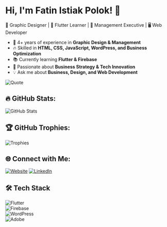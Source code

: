 # Hi, I'm Fatin Istiak Polok! 👋

🎨 Graphic Designer | 📱 Flutter Learner | 🏢 Management Executive | 🖥️ Web Developer  

- 🚀 4+ years of experience in **Graphic Design & Management**  
- 🔥 Skilled in **HTML, CSS, JavaScript, WordPress, and Business Optimization**  
- 📚 Currently learning **Flutter & Firebase**  
- 🎯 Passionate about **Business Strategy & Tech Innovation**  
- 💡 Ask me about **Business, Design, and Web Development**
  
![Quote](https://quotes-github-readme.vercel.app/api?type=horizontal&theme=radical)
## 🔥 GitHub Stats:
![GitHub Stats](https://github-readme-stats.vercel.app/api?username=IstiakPolok&show_icons=true&theme=radical)

## 🏆 GitHub Trophies:
![Trophies](https://github-profile-trophy.vercel.app/?username=IstiakPolok&theme=onedark)

## 🌐 Connect with Me:
[![Website](https://img.shields.io/badge/Website-Visit-blue?style=for-the-badge&logo=google-chrome)](https://polok.site)
[![LinkedIn](https://img.shields.io/badge/LinkedIn-Connect-blue?style=for-the-badge&logo=linkedin)](https://www.linkedin.com/in/fatin-istiak-polok-885574137/)

## 🛠 Tech Stack  
![Flutter](https://img.shields.io/badge/Flutter-02569B?style=for-the-badge&logo=flutter&logoColor=white)  
![Firebase](https://img.shields.io/badge/Firebase-FFCA28?style=for-the-badge&logo=firebase&logoColor=black)  
![WordPress](https://img.shields.io/badge/WordPress-21759B?style=for-the-badge&logo=wordpress&logoColor=white)  
![Adobe](https://img.shields.io/badge/Adobe-FF0000?style=for-the-badge&logo=adobe&logoColor=white)  

